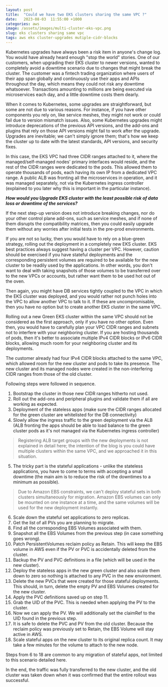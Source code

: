 ```yaml
---
layout: post
title:  "Could we have two EKS clusters sharing the same VPC ?"
date:   2023-08-03  11:55:00 +1000
categories: aws
image: /assets/images/multi-cluster-eks-vpc.png
slug: eks clusters sharing same vpc
tags: aws eks cluster-upgrades mutiple-cidr-blocks
---
```


Kubernetes upgrades have always been a risk item in anyone's change log. You would have already heard enough "stop the world" stories. One of our customers, when upgrading their EKS cluster to newer versions, wanted to completely avoid a downtime scenario due to changes that might break the cluster. The customer was a fintech trading organization where users of their app span globally and continuously use their apps and APIs throughout the day, which means they could not risk any downtime whatsoever. Transactions amounting to millions are being executed via microservices each day, and a little downtime costs them dearly.

When it comes to Kubernetes, some upgrades are straightforward, but some are not due to various reasons. For instance, if you have other components you rely on, like service meshes, they might not work or could fail due to version mismatch issues. Also, some Kubernetes upgrades might introduce deprecations of the previous API versions, and the add-ons and plugins that rely on those API versions might fail to work after the upgrade. Upgrades are inevitable; we can't simply ignore them; that's how we keep the cluster up to date with the latest standards, API versions, and security fixes.

In this case, the EKS VPC had three CIDR ranges attached to it, where the managed/self-managed nodes' primary interfaces would reside, and the rest of the CIDR ranges were dedicated to the pods. This allowed them to operate thousands of pods, each having its own IP from a dedicated VPC range. A public ALB was fronting all the microservices in operation, and it was managed separately, not via the Kubernetes ingress controller (explained to you later why this is important in the particular instance).

***How would you Upgrade EKS cluster with the least possible risk of data loss or downtime of the services?***

If the next step-up version does not introduce breaking changes, nor do your other control plane add-ons, such as service meshes, and if none of them disrupts the compatibility matrices, then you could easily upgrade them without any worries after initial tests in the pre-prod environments.

If you are not so lucky, then you would have to rely on a blue-green strategy, rolling out the deployment in a completely new EKS cluster. EKS best practices always suggest having a cluster per VPC. However, caution should be exercised if you have stateful deployments and the corresponding persistent volumes are required to be available for the new cluster to be readily used by the applications. In other words, you don't want to deal with taking snapshots of those volumes to be transferred over to the new VPCs or accounts, but rather want them to be used hot out of the oven.

Then again, you might have DB services tightly coupled to the VPC in which the EKS cluster was deployed, and you would rather not punch holes into the VPC to allow another VPC to talk to it. If these are uncompromisable, then you have no option but to create another EKS cluster in the same VPC.

Rolling out a new Green EKS cluster within the same VPC should not be considered as the first approach, only if you have no other option. Even then, you would have to carefully plan your VPC CIDR ranges and subnets not to interfere with your neighboring cluster. If you are hosting thousands of pods, then it's better to associate multiple IPv4 CIDR blocks or IPv6 CIDR blocks, allowing much room for your neighboring cluster and its deployments.

The customer already had four IPv4 CIDR blocks attached to the same VPC, which allowed room for the new cluster and pods to take its presence. The new cluster and its managed nodes were created in the non-interfering CIDR ranges from those of the old cluster.

Following steps were followed in sequence.

1. Bootstrap the cluster in those new CIDR ranges hitherto not used.
2. Roll out the add-ons and peripheral plugins and validate them if all are working as expected.
3. Deployment of the stateless apps (make sure the CIDR ranges allocated for the green cluster are whitelisted for the DB connectivity)
4. Slowly allow the ingress traffic to the green deployment via the ALB (ALB fronting the apps should be able to load balance to the green cluster pods as it's not managed via the Kubernetes ingress controller)
> Registering ALB target groups with the new deployments is not explained in detail here; the intention of the blog is you could have multiple clusters within the same VPC, and we approached it in this situation.
5. The tricky part is the stateful applications - unlike the stateless applications, you have to come to terms with accepting a small downtime (the main aim is to reduce the risk of the downtimes to a minimum as possible).
> Due to Amazon EBS constraints, we can't deploy stateful sets in both clusters simultaneously for migration. Amazon EBS volumes can only be mounted on one instance at a time, and the same volumes will be used for the new deployment instantly.
6. Scale down the stateful set applications to zero replicas.
7. Get the list of all PVs you are planning to migrate.
8. Find all the corresponding EBS Volumes associated with them.
9. Snapshot all the EBS Volumes from the previous step (in case something goes wrong).
10. Patch PersistentVolumes reclaim policy as Retain. This will keep the EBS volume in AWS even if the PV or PVC is accidentally deleted from the cluster.
11. Backup the PV and PVC definitions in a file (which will be used in the new cluster).
12. Deploy the stateless apps in the new green cluster and also scale them down to zero so nothing is attached to any PVC in the new environment.
13. Delete the new PVCs that were created for those stateful deployments. This should, in turn, delete the empty PV and EBS Volumes created for the new cluster.
14. Apply the PVC definitions saved up on step 11.
15. Grab the UID of the PVC. This is needed when applying the PV to the cluster.
16. Now we can apply the PV. We will additionally set the claimRef to the UID found in the previous step.
17. It is safe to delete the PVC and PV from the old cluster. Because the reclaim policy was previously set to Retain, the EBS Volume will stay active in AWS.
18. Scale stateful apps on the new cluster to its original replica count. It may take a few minutes for the volume to attach to the new node.

Steps from 6 to 18 are common to any migration of stateful apps, not limited to this scenario detailed here.

In the end, the traffic was fully transferred to the new cluster, and the old cluster was taken down when it was confirmed that the entire rollout was successful.







 